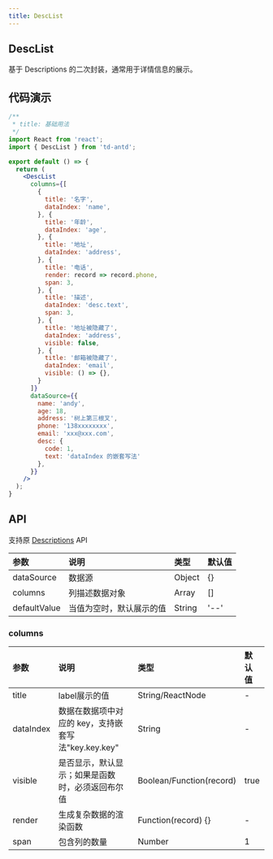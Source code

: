 ```yaml
---
title: DescList
---
```


## DescList

基于 Descriptions 的二次封装，通常用于详情信息的展示。

## 代码演示

```jsx
/**
 * title: 基础用法
 */
import React from 'react';
import { DescList } from 'td-antd';

export default () => {
  return (
    <DescList
      columns={[
        {
          title: '名字',
          dataIndex: 'name',
        }, {
          title: '年龄',
          dataIndex: 'age',
        }, {
          title: '地址',
          dataIndex: 'address',
        }, {
          title: '电话',
          render: record => record.phone,
          span: 3,
        }, {
          title: '描述',
          dataIndex: 'desc.text',
          span: 3,
        }, {
          title: '地址被隐藏了',
          dataIndex: 'address',
          visible: false,
        }, {
          title: '邮箱被隐藏了',
          dataIndex: 'email',
          visible: () => {},
        }
      ]}
      dataSource={{
        name: 'andy',
        age: 18,
        address: '树上第三根叉',
        phone: '138xxxxxxxx',
        email: 'xxx@xxx.com',
        desc: {
          code: 1,
          text: 'dataIndex 的嵌套写法'
        },
      }}
    />
  );
}
```

## API

支持原 [Descriptions](https://ant-design.gitee.io/components/descriptions-cn/) API

|参数|说明|类型|默认值|
|:--|:--|:--|:--|
|dataSource|数据源|Object|{}|
|columns|列描述数据对象|Array|[]|
|defaultValue|当值为空时，默认展示的值|String|'--'|

### columns

|参数|说明|类型|默认值|
|:--|:--|:--|:--|
|title|label展示的值|String/ReactNode|-|
|dataIndex|数据在数据项中对应的 key，支持嵌套写法"key.key.key"|String|-|
|visible|是否显示，默认显示；如果是函数时，必须返回布尔值|Boolean/Function(record)|true|
|render|生成复杂数据的渲染函数|Function(record) {}|-|
|span|包含列的数量|Number|1|
